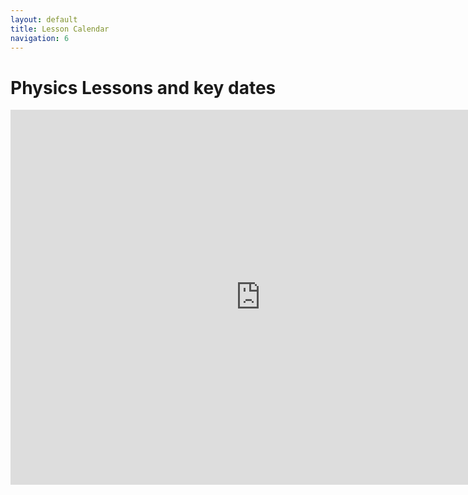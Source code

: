 ```yaml
---
layout: default
title: Lesson Calendar
navigation: 6
---
```


# Physics Lessons and key dates

<iframe src="https://calendar.google.com/calendar/embed?src=jrowing.com_7ntni7kq12q7j6fk3kcrhrkuns%40group.calendar.google.com&ctz=Europe%2FLondon" style="border: 0" width="800" height="600" frameborder="0" scrolling="no"></iframe>

 <div id="calendar-goes-here"></div>

<script type="text/javascript">
  document.addEventListener('DOMContentLoaded', function() {
    var URL = "1jp84tZWSheS3E8g_AQaBJ8gYvBk-RXOVIiT26vOarOA"
     Tabletop.init( { key: URL, callback: generateCalendar, simpleSheet: true } )
   }) </script>
